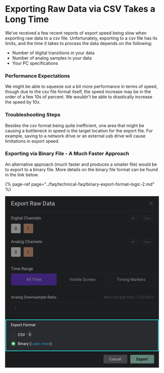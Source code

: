 # Exporting Raw Data via CSV Takes a Long Time

We've received a few recent reports of export speed being slow when exporting raw data to a csv file. Unfortunately, exporting to a csv file has its limits, and the time it takes to process the data depends on the following:

* Number of digital transitions in your data
* Number of analog samples in your data
* Your PC specifications

### Performance Expectations

We might be able to squeeze out a bit more performance in terms of speed, though due to the csv file format itself, the speed increase may be in the order of a few 10s of percent. We wouldn't be able to drastically increase the speed by 10x.

### Troubleshooting Steps

Besides the csv format being quite inefficient, one area that might be causing a bottleneck in speed is the target location for the export file. For example, saving to a network drive or an external usb drive will cause limitations in export speed.

### Exporting via Binary File - A Much Faster Approach

An alternative approach \(much faster and produces a smaller file\) would be to export to a binary file. More details on the binary file format can be found in the link below.

{% page-ref page="../faq/technical-faq/binary-export-format-logic-2.md" %}

![Exporting to a Binary File](../.gitbook/assets/screen-shot-2021-04-12-at-6.30.44-pm.png)

